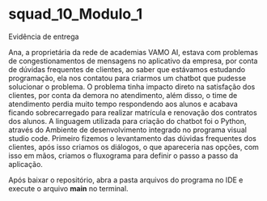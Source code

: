 # squad_10_Modulo_1
Evidência de entrega

Ana, a proprietária da rede de academias VAMO AI, estava com problemas de congestionamentos de mensagens no aplicativo da empresa, por conta de dúvidas frequentes de clientes, ao saber que estávamos estudando programação, ela nos contatou para criarmos um chatbot que pudesse solucionar o problema. O problema tinha impacto direto na satisfação dos clientes, por conta da demora no atendimento, além disso, o time de atendimento perdia muito tempo respondendo aos alunos e acabava ficando sobrecarregado para realizar matrícula e renovação dos contratos dos alunos.
A linguagem utilizada para criação do chatbot foi o Python, através do Ambiente de desenvolvimento integrado no programa visual studio code. 
Primeiro fizemos o levantamento das dúvidas frequentes dos clientes, após isso criamos os diálogos, o que apareceria nas opções, com isso em mãos, criamos o fluxograma para definir o passo a passo da aplicação.

Após baixar o repositório, abra a pasta arquivos do programa no IDE e execute o arquivo **main** no terminal.


